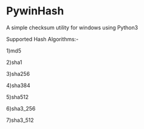 # PywinHash
A simple checksum utility for windows using Python3

Supported Hash Algorithms:-

1)md5

2)sha1

3)sha256

4)sha384

5)sha512

6)sha3_256

7)sha3_512
